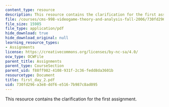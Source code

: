 ```yaml
---
content_type: resource
description: This resource contains the clarification for the first assignment.
file: /courses/cms-998-videogame-theory-and-analysis-fall-2006/730fd296a3e8ddf6e5167b987c8ad095_first_day_2.pdf
file_size: 15985
file_type: application/pdf
hide_download: true
hide_download_original: null
learning_resource_types:
- Assignments
license: https://creativecommons.org/licenses/by-nc-sa/4.0/
ocw_type: OCWFile
parent_title: Assignments
parent_type: CourseSection
parent_uid: f88ff982-4108-931f-2c36-fedd8da3601b
resourcetype: Document
title: first_day_2.pdf
uid: 730fd296-a3e8-ddf6-e516-7b987c8ad095
---
```

This resource contains the clarification for the first assignment.